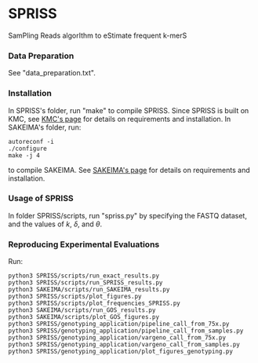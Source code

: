 # SPRISS
SamPling Reads algorIthm to eStimate frequent k-merS

### Data Preparation
See "data_preparation.txt".

### Installation
In SPRISS's folder, run "make" to compile SPRISS. Since SPRISS is built on KMC, see [KMC's page](https://github.com/refresh-bio/KMC) for details on requirements and installation.
In SAKEIMA's folder, run:
```
autoreconf -i
./configure
make -j 4
```
to compile SAKEIMA. See [SAKEIMA's page](https://github.com/VandinLab/SAKEIMA) for details on requirements and installation. 

### Usage of SPRISS
In folder SPRISS/scripts, run "spriss.py" by specifying the FASTQ dataset, and the values of $k$, $\delta$, and $\theta$. 

### Reproducing Experimental Evaluations
Run:
```
python3 SPRISS/scripts/run_exact_results.py
python3 SPRISS/scripts/run_SPRISS_results.py
python3 SAKEIMA/scripts/run_SAKEIMA_results.py
python3 SPRISS/scripts/plot_figures.py
python3 SPRISS/scripts/plot_frequencies_SPRISS.py
python3 SAKEIMA/scripts/run_GOS_results.py
python3 SAKEIMA/scripts/plot_GOS_figures.py
python3 SPRISS/genotyping_application/pipeline_call_from_75x.py
python3 SPRISS/genotyping_application/pipeline_call_from_samples.py
python3 SPRISS/genotyping_application/vargeno_call_from_75x.py
python3 SPRISS/genotyping_application/vargeno_call_from_samples.py
python3 SPRISS/genotyping_application/plot_figures_genotyping.py
```
